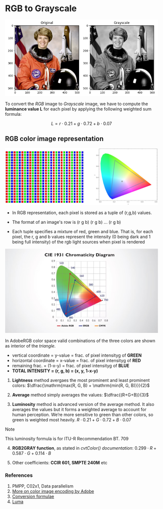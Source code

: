 # RGB to Grayscale

![rgb-to-grayscale](./img/image.png)

To convert the *RGB* image to *Grayscale* image, we have to compute the **luminance value L** for each pixel by applying the following weighted sum formula:

$$L = r\cdot0.21 + g\cdot0.72 + b\cdot0.07$$

## RGB color image representation

![rgb-representation](./img/image-1.png)

- In RGB representation, each pixel is stored as a tuple of (r,g,b) values.

- The format of an image's row is (r g b) (r g b) ... (r g b)

 - Each tuple specifies a mixture of red, green and blue. That is, for each pixel, the r, g and b values represent the intensity (0 being dark and 1 being full intensity) of the rgb light sources when pixel is rendered

![chromacity-diagram](./img/image-2.png)

In AdobeRGB color space valid combinations of the three colors are shown as interior of the *triangle.*

- vertical coordinate = y-value = frac. of pixel intensityg of **GREEN**
- horizontal coordinate = x-value = frac. of pixel intensityg of **RED**
- remaining frac. = (1-x-y) = frac. of pixel intensityg of **BLUE**
- **TOTAL INTENSITY = (r, g, b) = (x, y, 1-x-y)**

1. **Lightness** method avergaes the most prominent and least prominent colors:
   $\dfrac{\mathrm{max(R, G, B) + \mathrm{min(R, G, B)}}}{2}$

2. **Average** method simply averages the values:
   $\dfrac{(R+G+B)}{3}$

3. **Luminosity** method is advanced version of the average method. It also averages the values but it forms a weighted average to account for human perception. We’re more sensitive to green than other colors, so green is weighted most heavily.
   $R\cdot0.21 + G\cdot0.72 + B\cdot0.07$

>[!NOTE]
>This luminosity formula is for ITU-R Recommendation BT. 709

4. **RGB2GRAY function**, as stated in *cvtColor() documentation*:
   $0.299\cdot R + 0.587\cdot G + 0.114\cdot B$

5. Other coefficients: **CCIR 601, SMPTE 240M** etc
   
### References

1. PMPP, C02x1, Data parallelism
2. [More on color image encoding by Adobe](https://www.adobe.com/digitalimag/pdfs/AdobeRGB1998.pdf)
3. [Conversion formulae](https://www.johndcook.com/blog/2009/08/24/algorithms-convert-color-grayscale/)
4. [Luma](https://www.wikiwand.com/en/articles/Luma_%28video%29)